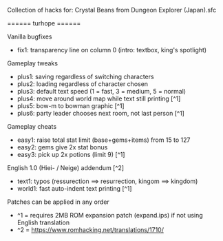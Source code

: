 Collection of hacks for: Crystal Beans from Dungeon Explorer (Japan).sfc


======  turhope  ======

Vanilla bugfixes
- fix1: transparency line on column 0 (intro: textbox, king's spotlight)

Gameplay tweaks
- plus1: saving regardless of switching characters
- plus2: loading regardless of character chosen
- plus3: default text speed (1 = fast, 3 = medium, 5 = normal)
- plus4: move around world map while text still printing [^1]
- plus5: bow-m to bowman graphic [^1]
- plus6: party leader chooses next room, not last person [^1]

Gameplay cheats
- easy1: raise total stat limit (base+gems+items) from 15 to 127
- easy2: gems give 2x stat bonus
- easy3: pick up 2x potions (limit 9) [^1]

English 1.0 (Hiei- / Neige) addendum [^2]
- text1: typos (ressurection ==> resurrection, kingom ==> kingdom)
- world1: fast auto-indent text printing [^1]


Patches can be applied in any order
- ^1 = requires 2MB ROM expansion patch (expand.ips) if not using English translation
- ^2 = https://www.romhacking.net/translations/1710/

